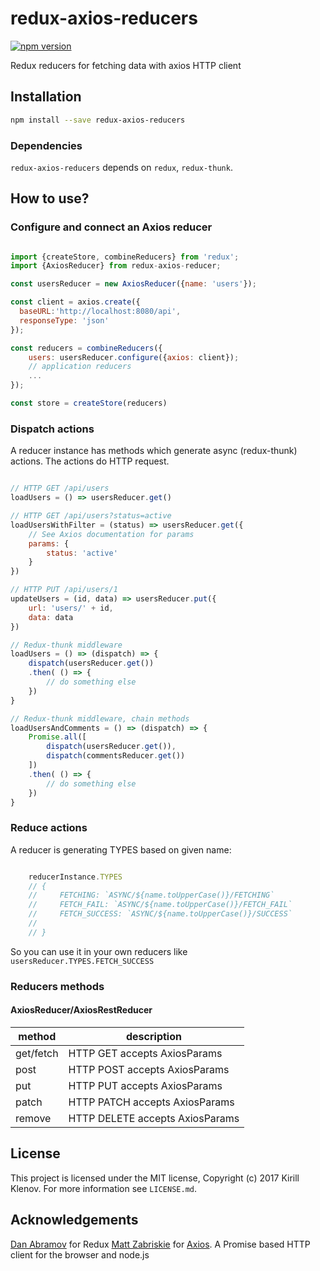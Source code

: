 # redux-axios-reducers

[![npm version](https://badge.fury.io/js/redux-axios-reducers.svg)](https://badge.fury.io/js/redux-axios-reducers)

Redux reducers for fetching data with axios HTTP client

## Installation

```bash
npm install --save redux-axios-reducers
```

### Dependencies

`redux-axios-reducers` depends on `redux`, `redux-thunk`.

## How to use?

### Configure and connect an Axios reducer

```js

import {createStore, combineReducers} from 'redux';
import {AxiosReducer} from redux-axios-reducer;

const usersReducer = new AxiosReducer({name: 'users'});

const client = axios.create({
  baseURL:'http://localhost:8080/api',
  responseType: 'json'
});

const reducers = combineReducers({
    users: usersReducer.configure({axios: client});
    // application reducers
    ...
});

const store = createStore(reducers)

```

### Dispatch actions

A reducer instance has methods which generate async (redux-thunk) actions. The
actions do HTTP request.

```js

// HTTP GET /api/users
loadUsers = () => usersReducer.get()

// HTTP GET /api/users?status=active
loadUsersWithFilter = (status) => usersReducer.get({
    // See Axios documentation for params
    params: {
        status: 'active'
    }
})

// HTTP PUT /api/users/1
updateUsers = (id, data) => usersReducer.put({
    url: 'users/' + id,
    data: data
})

// Redux-thunk middleware
loadUsers = () => (dispatch) => {
    dispatch(usersReducer.get())
    .then( () => {
        // do something else
    })
}

// Redux-thunk middleware, chain methods
loadUsersAndComments = () => (dispatch) => {
    Promise.all([
        dispatch(usersReducer.get()),
        dispatch(commentsReducer.get())
    ])
    .then( () => {
        // do something else
    })
}

```

### Reduce actions

A reducer is generating TYPES based on given name:

```js

    reducerInstance.TYPES
    // {
    //     FETCHING: `ASYNC/${name.toUpperCase()}/FETCHING`
    //     FETCH_FAIL: `ASYNC/${name.toUpperCase()}/FETCH_FAIL`
    //     FETCH_SUCCESS: `ASYNC/${name.toUpperCase()}/SUCCESS`
    //     
    // }
```

So you can use it in your own reducers like `usersReducer.TYPES.FETCH_SUCCESS`

### Reducers methods

#### AxiosReducer/AxiosRestReducer

method                  | description
------------------------|------------------------
get/fetch               | HTTP GET accepts AxiosParams
post                    | HTTP POST accepts AxiosParams
put                     | HTTP PUT accepts AxiosParams
patch                   | HTTP PATCH accepts AxiosParams
remove                  | HTTP DELETE accepts AxiosParams

## License

This project is licensed under the MIT license, Copyright (c) 2017 Kirill Klenov. For more information see `LICENSE.md`.

## Acknowledgements

[Dan Abramov](https://github.com/gaearon) for Redux [Matt Zabriskie](https://github.com/mzabriskie) for [Axios](https://github.com/mzabriskie/axios). A Promise based HTTP client for the browser and node.js
